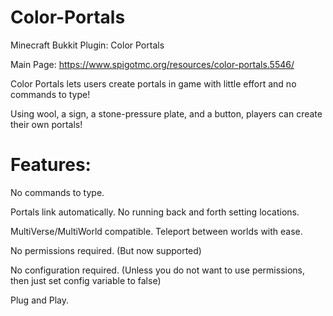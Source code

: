 Color-Portals
=============

Minecraft Bukkit Plugin: Color Portals

Main Page: https://www.spigotmc.org/resources/color-portals.5546/

Color Portals lets users create portals in game with little effort and no commands to type!

Using wool, a sign, a stone-pressure plate, and a button, players can create their own portals!

Features:
=============

No commands to type. 

Portals link automatically. No running back and forth setting locations. 

MultiVerse/MultiWorld compatible. Teleport between worlds with ease. 

No permissions required. (But now supported) 

No configuration required. (Unless you do not want to use permissions, then just set config variable to false) 

Plug and Play. 
